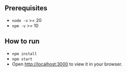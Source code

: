 ## Prerequisites

- `node -v` >= 20
- `npm -v` >= 10


## How to run

- `npm install`
- `npm start`
- Open [http://localhost:3000](http://localhost:3000) to view it in your browser.
